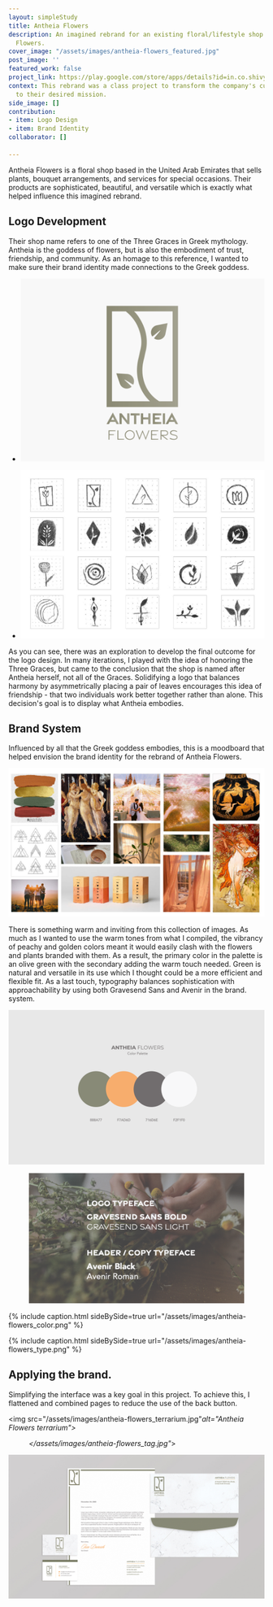 ```yaml
---
layout: simpleStudy
title: Antheia Flowers
description: An imagined rebrand for an existing floral/lifestyle shop called Antheia
  Flowers.
cover_image: "/assets/images/antheia-flowers_featured.jpg"
post_image: ''
featured_work: false
project_link: https://play.google.com/store/apps/details?id=in.co.shivy.comet
context: This rebrand was a class project to transform the company's current identity
  to their desired mission.
side_image: []
contribution:
- item: Logo Design
- item: Brand Identity
collaborator: []

---
```

Antheia Flowers is a floral shop based in the United Arab Emirates that sells plants, bouquet arrangements, and services for special occasions. Their products are sophisticated, beautiful, and versatile which is exactly what helped influence this imagined rebrand.

## Logo Development

Their shop name refers to one of the Three Graces in Greek mythology. Antheia is the goddess of flowers, but is also the embodiment of trust, friendship, and community. As an homage to this reference, I wanted to make sure their brand identity made connections to the Greek goddess.

<div class="splide">

<div class="splide__track">

<ul class="splide__list"> <li class="splide__slide">

<img src="/assets/images/antheia-flowers_logo.png" alt="first draft">

</li>

<li class="splide__slide">

<img src="/assets/images/antheia-flowers_logo-process.jpg" alt="second draft"> </li>

</ul>

</div>

</div>

As you can see, there was an exploration to develop the final outcome for the logo design. In many iterations, I played with the idea of honoring the Three Graces, but came to the conclusion that the shop is named after Antheia herself, not all of the Graces. Solidifying a logo that balances harmony by asymmetrically placing a pair of leaves encourages this idea of friendship - that two individuals work better together rather than alone. This decision's goal is to display what Antheia embodies.

## Brand System

Influenced by all that the Greek goddess embodies, this is a moodboard that helped envision the brand identity for the rebrand of Antheia Flowers.

![](/assets/images/antheia-flowers_moodboard.jpg)

There is something warm and inviting from this collection of images. As much as I wanted to use the warm tones from what I compiled, the vibrancy of peachy and golden colors meant it would easily clash with the flowers and plants branded with them. As a result, the primary color in the palette is an olive green with the secondary adding the warm touch needed. Green is natural and versatile in its use which I thought could be a more efficient and flexible fit. As a last touch, typography balances sophistication with approachability by using both Gravesend Sans and Avenir in the brand. system.

<div class="simpleGrid"> <img src="/assets/images/antheia-flowers_color.png">  </div> <figure> <img src="/assets/images/antheia-flowers_type.png"> </figure>

{% include caption.html sideBySide=true url="/assets/images/antheia-flowers_color.png" %}

{% include caption.html sideBySide=true url="/assets/images/antheia-flowers_type.png" %}

## Applying the brand.

Simplifying the interface was a key goal in this project. To achieve this, I flattened and combined pages to reduce the use of the back button.

<div class="simpleGrid">

<img src="/assets/images/antheia-flowers_terrarium.jpg"_alt="Antheia Flowers terrarium"> </div>_

_<figure> </assets/images/antheia-flowers_tag.jpg"_> </figure>

![](/assets/images/antheia-flowers_stationary.jpg)